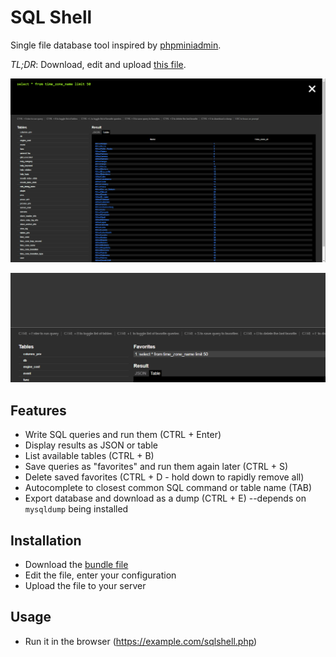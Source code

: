 # SQL Shell
Single file database tool inspired by [phpminiadmin](https://github.com/osalabs/phpminiadmin).

*TL;DR*: Download, edit and upload [this file](https://raw.githubusercontent.com/ThePaavero/sqlshell/master/public/sqlshell.php).

![Screenshot](https://github.com/ThePaavero/sqlshell/blob/master/screenshot.png)

![Autocomplete](https://github.com/ThePaavero/sqlshell/blob/master/sqlshell-autocomplete-refactored.gif)

## Features
* Write SQL queries and run them (CTRL + Enter)
* Display results as JSON or table
* List available tables (CTRL + B)
* Save queries as "favorites" and run them again later (CTRL + S)
* Delete saved favorites (CTRL + D - hold down to rapidly remove all)
* Autocomplete to closest common SQL command or table name (TAB)
* Export database and download as a dump (CTRL + E) --depends on `mysqldump` being installed

## Installation
* Download the [bundle file](https://raw.githubusercontent.com/ThePaavero/sqlshell/master/public/sqlshell.php)
* Edit the file, enter your configuration
* Upload the file to your server

## Usage
* Run it in the browser (https://example.com/sqlshell.php)
